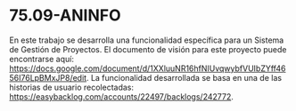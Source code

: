# 75.09-ANINFO
En este trabajo se desarrolla una funcionalidad específica para un Sistema de Gestión de Proyectos. El documento de visión para este proyecto puede encontrarse aquí: https://docs.google.com/document/d/1XXluuNR16hfNIUvqwybfVUIbZYff4656I76LpBMxJP8/edit.
La funcionalidad desarrollada se basa en una de las historias de usuario recolectadas: https://easybacklog.com/accounts/22497/backlogs/242772.
